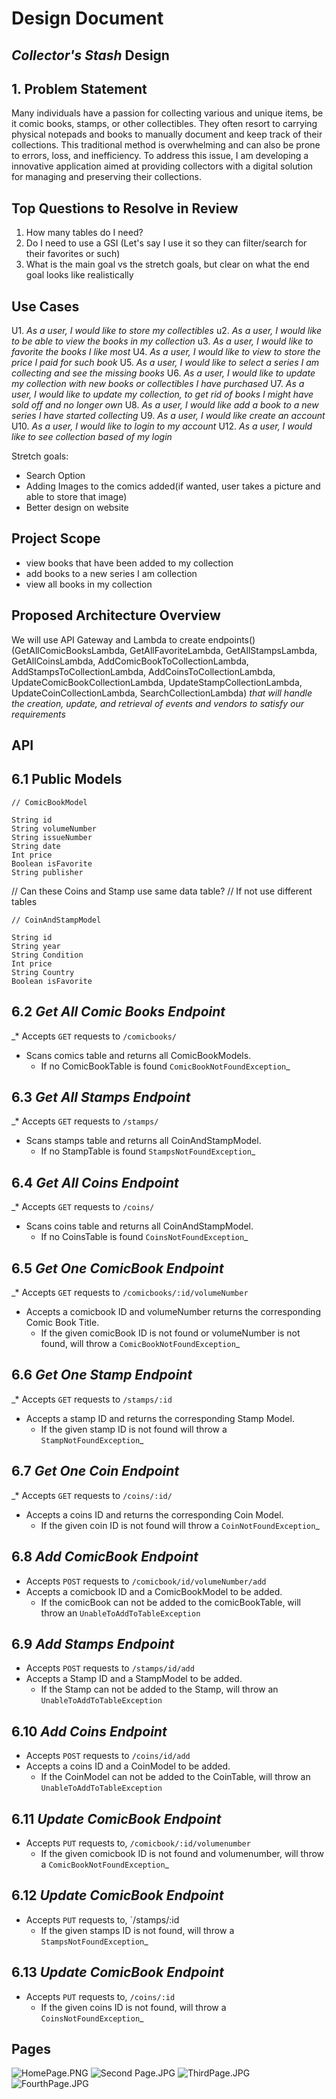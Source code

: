# Design Document

## _Collector's Stash_ Design

## 1. Problem Statement
Many individuals have a passion for collecting various and unique items, be it comic books, stamps, or other collectibles. They often resort to carrying physical notepads and books to manually document and keep track of their collections. This traditional method is overwhelming and can also be prone to errors, loss, and inefficiency. To address this issue, I am developing a innovative application aimed at providing collectors with a digital solution for managing and preserving their collections.

## Top Questions to Resolve in Review
1. How many tables do I need?
2. Do I need to use a GSI (Let's say I use it so they can filter/search for their favorites or such)
3. What is the main goal vs the stretch goals, but clear on what the end goal looks like realistically

## Use Cases
U1. _As a user, I would like to store my collectibles_
u2. _As a user, I would like to be able to view the books in my collection_
u3. _As a user, I would like to favorite the books I like most_
U4. _As a user, I would like to view to store the price I paid for such book_
U5. _As a user, I would like to select a series I am collecting and see the missing books_
U6. _As a user, I would like to update my collection with new books or collectibles I have purchased_
U7. _As a user, I would like to update my collection, to get rid of books I might have sold off and no longer own_
U8. _As a user, I would like add a book to a new series I have started collecting_
U9. _As a user, I would like create an account_
U10. _As a user, I would like to login to my account_
U12. _As a user, I would like to see collection based of my login_

Stretch goals:
- Search Option
- Adding Images to the comics added(if wanted, user takes a picture and able to store that image)
- Better design on website

## Project Scope
- view books that have been added to my collection
- add books to a new series I am collection
- view all books in my collection

## Proposed Architecture Overview
We will use API Gateway and Lambda to create endpoints()
(GetAllComicBooksLambda, GetAllFavoriteLambda, GetAllStampsLambda, GetAllCoinsLambda, AddComicBookToCollectionLambda, AddStampsToCollectionLambda, AddCoinsToCollectionLambda, UpdateComicBookCollectionLambda, UpdateStampCollectionLambda, UpdateCoinCollectionLambda, SearchCollectionLambda)
_that will handle the creation, update, and retrieval of events and vendors to satisfy our requirements_

## API

## 6.1 Public Models
```
// ComicBookModel

String id
String volumeNumber
String issueNumber
String date
Int price
Boolean isFavorite
String publisher
```
// Can these Coins and Stamp use same data table?
// If not use different tables
```
// CoinAndStampModel

String id
String year
String Condition
Int price
String Country
Boolean isFavorite
```

## 6.2 _Get All Comic Books Endpoint_

_* Accepts `GET` requests to `/comicbooks/`
* Scans comics table and returns all ComicBookModels.
    * If no ComicBookTable is found
      `ComicBookNotFoundException`_

## 6.3 _Get All Stamps Endpoint_

_* Accepts `GET` requests to `/stamps/`
* Scans stamps table and returns all CoinAndStampModel.
    * If no StampTable is found
      `StampsNotFoundException`_

## 6.4 _Get All Coins Endpoint_

_* Accepts `GET` requests to `/coins/`
* Scans coins table and returns all CoinAndStampModel.
    * If no CoinsTable is found
      `CoinsNotFoundException`_

## 6.5 _Get One ComicBook Endpoint_

_* Accepts `GET` requests to `/comicbooks/:id/volumeNumber`
* Accepts a comicbook ID and volumeNumber returns the corresponding Comic Book Title.
    * If the given comicBook ID is not found or volumeNumber is not found, will throw a
      `ComicBookNotFoundException`_

## 6.6 _Get One Stamp Endpoint_

_* Accepts `GET` requests to `/stamps/:id`
* Accepts a stamp ID and returns the corresponding Stamp Model.
    * If the given stamp ID is not found will throw a
      `StampNotFoundException`_

## 6.7 _Get One Coin Endpoint_

_* Accepts `GET` requests to `/coins/:id/`
* Accepts a coins ID and returns the corresponding Coin Model.
    * If the given coin ID is not found will throw a
      `CoinNotFoundException`_

## 6.8 _Add ComicBook Endpoint_

* Accepts `POST` requests to `/comicbook/id/volumeNumber/add`
* Accepts a comicbook ID and a ComicBookModel to be added.
    * If the comicBook can not be added to the comicBookTable, will throw an `UnableToAddToTableException`

## 6.9 _Add Stamps Endpoint_

* Accepts `POST` requests to `/stamps/id/add`
* Accepts a Stamp ID and a StampModel to be added.
    * If the Stamp can not be added to the Stamp, will throw an `UnableToAddToTableException`

## 6.10 _Add Coins Endpoint_

* Accepts `POST` requests to `/coins/id/add`
* Accepts a coins ID and a CoinModel to be added.
    * If the CoinModel can not be added to the CoinTable, will throw an `UnableToAddToTableException`

## 6.11 _Update ComicBook Endpoint_

* Accepts `PUT` requests to, `/comicbook/:id/volumenumber`
    * If the given comicbook ID is not found and volumenumber, will throw a
      `ComicBookNotFoundException`_

## 6.12 _Update ComicBook Endpoint_

* Accepts `PUT` requests to, `/stamps/:id
    * If the given stamps ID is not found, will throw a
      `StampsNotFoundException`_

## 6.13 _Update ComicBook Endpoint_

* Accepts `PUT` requests to, `/coins/:id`
    * If the given coins ID is not found, will throw a
      `CoinsNotFoundException`_

## Pages
  
![HomePage.PNG](..%2F..%2F..%2F..%2Fresources%2Fimages%2FdesignImages%2FHomePage.PNG)
![Second Page.JPG](..%2F..%2F..%2F..%2Fresources%2Fimages%2FdesignImages%2FSecond%20Page.JPG)
![ThirdPage.JPG](..%2F..%2F..%2F..%2Fresources%2Fimages%2FdesignImages%2FThirdPage.JPG)
![FourthPage.JPG](..%2F..%2F..%2F..%2Fresources%2Fimages%2FdesignImages%2FFourthPage.JPG)

